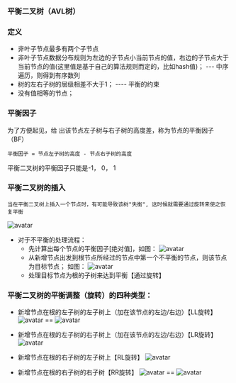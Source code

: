 ### 平衡二叉树（AVL树）

### 定义

  - 非叶子节点最多有两个子节点
  - 非叶子节点数据分布规则为左边的子节点小当前节点的值，右边的子节点大于当前节点的值(这里值是基于自己的算法规则而定的，比如hash值)； --- 中序遍历，则得到有序数列
  - 树的左右子树的层级相差不大于1；              ---- 平衡的约束
  - 没有值相等的节点；
  
### 平衡因子
  为了方便起见，给 出该节点左子树与右子树的高度差，称为节点的平衡因子（BF）

    平衡因子 = 节点左子树的高度 - 节点右子树的高度

  平衡二叉树的平衡因子只能是-1， 0， 1

###  平衡二叉树的插入
    当在平衡二叉树上插入一个节点时，有可能导致该树"失衡", 这时候就需要通过旋转来使之恢复平衡
![avatar](https://github.com/tianser/work/blob/master/001_dataStruct/pic/avl_insert.png)

  - 对于不平衡的处理流程：
    - 先计算出每个节点的平衡因子[绝对值]，如图：
![avatar](https://github.com/tianser/work/blob/master/001_dataStruct/pic/avl_handle_no_balance.png)    
    - 从新增节点出发到根节点所经过的节点中第一个不平衡的节点，则该节点为目标节点； 如图：
![avatar](https://github.com/tianser/work/blob/master/001_dataStruct/pic/avl_handle_no_balance.png)  
    - 处理目标节点为根的子树来达到平衡【通过旋转】
 
### 平衡二叉树的平衡调整（旋转）的四种类型：
  - 新增节点在根的左子树的左子树上（加在该节点的左边/右边）【LL旋转】
![avatar](https://github.com/tianser/work/blob/master/001_dataStruct/pic/avl_LL_rorate.png) 
  ==
![avatar](https://github.com/tianser/work/blob/master/001_dataStruct/pic/avl_rorate_LL_2.png) 
  - 新增节点在根的左子树的右子树上（加在该节点的左边/右边）【LR旋转】
![avatar](https://github.com/tianser/work/blob/master/001_dataStruct/pic/avl_rorate_LR.png)  

  - 新增节点在根的右子树的左子树上【RL旋转】
![avatar](https://github.com/tianser/work/blob/master/001_dataStruct/pic/avl_rorate_RL.png)  

  - 新增节点在根的右子树的右子树【RR旋转】
![avatar](https://github.com/tianser/work/blob/master/001_dataStruct/pic/avl_rorate_RR.png) 
  ==
![avatar](https://github.com/tianser/work/blob/master/001_dataStruct/pic/avl_rorate_RR_2.png)  
  
